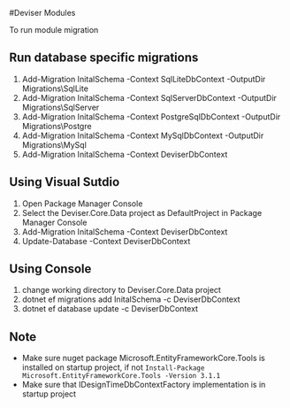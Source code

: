 ﻿#Deviser Modules

To run module migration

## Run database specific migrations 
1. Add-Migration InitalSchema -Context SqlLiteDbContext -OutputDir Migrations\SqlLite
2. Add-Migration InitalSchema -Context SqlServerDbContext -OutputDir Migrations\SqlServer
3. Add-Migration InitalSchema -Context PostgreSqlDbContext -OutputDir Migrations\Postgre
4. Add-Migration InitalSchema -Context MySqlDbContext -OutputDir Migrations\MySql
5. Add-Migration InitalSchema -Context DeviserDbContext

## Using Visual Sutdio
1. Open Package Manager Console
2. Select the Deviser.Core.Data project as DefaultProject in Package Manager Console
3. Add-Migration InitalSchema -Context DeviserDbContext
4. Update-Database -Context DeviserDbContext
## Using Console
1. change working directory to Deviser.Core.Data project
2. dotnet ef migrations add InitalSchema -c DeviserDbContext
4. dotnet ef database update -c DeviserDbContext

## Note
- Make sure nuget package Microsoft.EntityFrameworkCore.Tools is installed on startup project, if not `Install-Package Microsoft.EntityFrameworkCore.Tools -Version 3.1.1`
- Make sure that IDesignTimeDbContextFactory implementation is in startup project